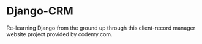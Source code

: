 # Django-CRM

Re-learning Django from the ground up through this client-record manager website project provided by codemy.com.
